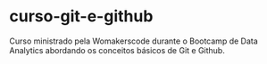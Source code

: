 # curso-git-e-github
Curso ministrado pela Womakerscode durante o Bootcamp de Data Analytics abordando os conceitos básicos de Git e Github.
